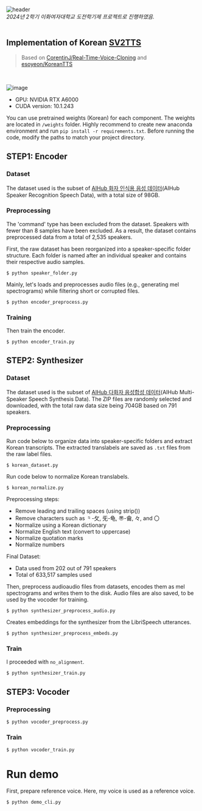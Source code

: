 ![header](https://capsule-render.vercel.app/api?type=waving&height=250&color=gradient&text=Korean%20SV2TTS&descAlign=42&descAlignY=40&fontColor=FFFFFF)
<br>
*2024년 2학기 이화여자대학교 도전학기제 프로젝트로 진행하였음.*
<br>
<br>
## Implementation of Korean [SV2TTS](https://arxiv.org/pdf/1806.04558)

>   Based on [CorentinJ/Real-Time-Voice-Cloning](https://github.com/CorentinJ/Real-Time-Voice-Cloning) and [esoyeon/KoreanTTS](https://github.com/esoyeon/KoreanTTS)
<br>





![image](https://github.com/user-attachments/assets/947ed1ed-3d5d-4dc6-997c-38bb43714fad)



- GPU: NVIDIA RTX A6000
- CUDA version: 10.1.243

You can use pretrained weights (Korean) for each component. The weights are located in `/weights` folder.
Highly recommend to create new anaconda environment and run `pip install -r requirements.txt`.
Before running the code, modify the paths to match your project directory.

## STEP1: Encoder

### Dataset

The dataset used is the subset of [AIHub 화자 인식용 음성 데이터](https://aihub.or.kr/aihubdata/data/view.do?currMenu=115&topMenu=100&aihubDataSe=data&dataSetSn=537)(AIHub Speaker Recognition Speech Data), with a total size of 98GB.

### Preprocessing
The 'command' type has been excluded from the dataset.
Speakers with fewer than 8 samples have been excluded.
As a result, the dataset contains preprocessed data from a total of 2,535 speakers.

First, the raw dataset has been reorganized into a speaker-specific folder structure. Each folder is named after an individual speaker and contains their respective audio samples.
```
$ python speaker_folder.py
```

Mainly, let's loads and preprocesses audio files (e.g., generating mel spectrograms) while filtering short or corrupted files.
```
$ python encoder_preprocess.py
```

### Training
Then train the encoder.
```
$ python encoder_train.py
```

## STEP2: Synthesizer

### Dataset

The dataset used is the subset of [AIHub 다화자 음성합성 데이터](https://aihub.or.kr/aihubdata/data/view.do?currMenu=115&topMenu=100&aihubDataSe=data&dataSetSn=542)(AIHub Multi-Speaker Speech Synthesis Data).
The ZIP files are randomly selected and downloaded, with the total raw data size being 704GB based on 791 speakers.

### Preprocessing

Run code below to organize data into speaker-specific folders and extract Korean transcripts.
The extracted translabels are saved as `.txt` files from the raw label files.
```
$ korean_dataset.py
```

Run code below to normalize Korean translabels.
```
$ korean_normalize.py
```

Preprocessing steps:
- Remove leading and trailing spaces (using strip())
- Remove characters such as ⺀-⺙, ⺛-⻳, 〠-⿕, 々, and 〇
- Normalize using a Korean dictionary
- Normalize English text (convert to uppercase)
- Normalize quotation marks
- Normalize numbers

Final Dataset:
- Data used from 202 out of 791 speakers
- Total of 633,517 samples used

Then, preprocess audioaudio files from datasets, encodes them as mel spectrograms and writes them to the disk. 
Audio files are also saved, to be used by the vocoder for training.
```
$ python synthesizer_preprocess_audio.py
```

Creates embeddings for the synthesizer from the LibriSpeech utterances.

```
$ python synthesizer_preprocess_embeds.py
```

### Train

I proceeded with `no_alignment`.

```
$ python synthesizer_train.py
```

## STEP3: Vocoder

### Preprocessing
```
$ python vocoder_preprocess.py
```

### Train
```
$ python vocoder_train.py
```

# Run demo
First, prepare reference voice. Here, my voice is used as a reference voice.
```
$ python demo_cli.py
```

